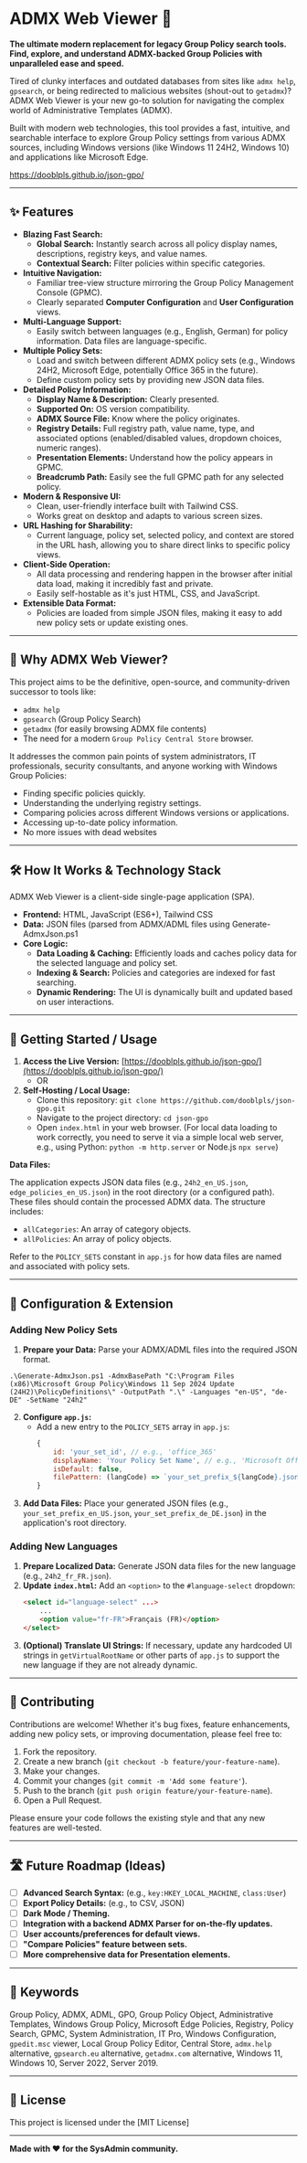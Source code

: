 # ADMX Web Viewer 🚀

**The ultimate modern replacement for legacy Group Policy search tools. Find, explore, and understand ADMX-backed Group Policies with unparalleled ease and speed.**

Tired of clunky interfaces and outdated databases from sites like `admx help`, `gpsearch`, or being redirected to malicious websites (shout-out to `getadmx`)? ADMX Web Viewer is your new go-to solution for navigating the complex world of Administrative Templates (ADMX).

Built with modern web technologies, this tool provides a fast, intuitive, and searchable interface to explore Group Policy settings from various ADMX sources, including Windows versions (like Windows 11 24H2, Windows 10) and applications like Microsoft Edge.

https://dooblpls.github.io/json-gpo/

---

## ✨ Features

*   **Blazing Fast Search:**
    *   **Global Search:** Instantly search across all policy display names, descriptions, registry keys, and value names.
    *   **Contextual Search:** Filter policies within specific categories.
*   **Intuitive Navigation:**
    *   Familiar tree-view structure mirroring the Group Policy Management Console (GPMC).
    *   Clearly separated **Computer Configuration** and **User Configuration** views.
*   **Multi-Language Support:**
    *   Easily switch between languages (e.g., English, German) for policy information. Data files are language-specific.
*   **Multiple Policy Sets:**
    *   Load and switch between different ADMX policy sets (e.g., Windows 24H2, Microsoft Edge, potentially Office 365 in the future).
    *   Define custom policy sets by providing new JSON data files.
*   **Detailed Policy Information:**
    *   **Display Name & Description:** Clearly presented.
    *   **Supported On:** OS version compatibility.
    *   **ADMX Source File:** Know where the policy originates.
    *   **Registry Details:** Full registry path, value name, type, and associated options (enabled/disabled values, dropdown choices, numeric ranges).
    *   **Presentation Elements:** Understand how the policy appears in GPMC.
    *   **Breadcrumb Path:** Easily see the full GPMC path for any selected policy.
*   **Modern & Responsive UI:**
    *   Clean, user-friendly interface built with Tailwind CSS.
    *   Works great on desktop and adapts to various screen sizes.
*   **URL Hashing for Sharability:**
    *   Current language, policy set, selected policy, and context are stored in the URL hash, allowing you to share direct links to specific policy views.
*   **Client-Side Operation:**
    *   All data processing and rendering happen in the browser after initial data load, making it incredibly fast and private.
    *   Easily self-hostable as it's just HTML, CSS, and JavaScript.
*   **Extensible Data Format:**
    *   Policies are loaded from simple JSON files, making it easy to add new policy sets or update existing ones.

---

## 🎯 Why ADMX Web Viewer?

This project aims to be the definitive, open-source, and community-driven successor to tools like:

*   `admx help`
*   `gpsearch` (Group Policy Search)
*   `getadmx` (for easily browsing ADMX file contents)
*   The need for a modern `Group Policy Central Store` browser.

It addresses the common pain points of system administrators, IT professionals, security consultants, and anyone working with Windows Group Policies:

*   Finding specific policies quickly.
*   Understanding the underlying registry settings.
*   Comparing policies across different Windows versions or applications.
*   Accessing up-to-date policy information.
*   No more issues with dead websites

---

## 🛠️ How It Works & Technology Stack

ADMX Web Viewer is a client-side single-page application (SPA).

*   **Frontend:** HTML, JavaScript (ES6+), Tailwind CSS
*   **Data:** JSON files (parsed from ADMX/ADML files using Generate-AdmxJson.ps1
*   **Core Logic:**
    *   **Data Loading & Caching:** Efficiently loads and caches policy data for the selected language and policy set.
    *   **Indexing & Search:** Policies and categories are indexed for fast searching.
    *   **Dynamic Rendering:** The UI is dynamically built and updated based on user interactions.

---

## 🚀 Getting Started / Usage

1.  **Access the Live Version:** [https://dooblpls.github.io/json-gpo/](https://dooblpls.github.io/json-gpo/)
    *   OR
2.  **Self-Hosting / Local Usage:**
    *   Clone this repository: `git clone https://github.com/dooblpls/json-gpo.git`
    *   Navigate to the project directory: `cd json-gpo`
    *   Open `index.html` in your web browser. (For local data loading to work correctly, you need to serve it via a simple local web server, e.g., using Python: `python -m http.server` or Node.js `npx serve`)

**Data Files:**

The application expects JSON data files (e.g., `24h2_en_US.json`, `edge_policies_en_US.json`) in the root directory (or a configured path). These files should contain the processed ADMX data. The structure includes:

*   `allCategories`: An array of category objects.
*   `allPolicies`: An array of policy objects.

Refer to the `POLICY_SETS` constant in `app.js` for how data files are named and associated with policy sets.

---

## 🔧 Configuration & Extension

### Adding New Policy Sets

1.  **Prepare your Data:** Parse your ADMX/ADML files into the required JSON format.
```
.\Generate-AdmxJson.ps1 -AdmxBasePath "C:\Program Files (x86)\Microsoft Group Policy\Windows 11 Sep 2024 Update (24H2)\PolicyDefinitions\" -OutputPath ".\" -Languages "en-US", "de-DE" -SetName "24h2"
```
2.  **Configure `app.js`:**
    *   Add a new entry to the `POLICY_SETS` array in `app.js`:
        ```javascript
        {
            id: 'your_set_id', // e.g., 'office_365'
            displayName: 'Your Policy Set Name', // e.g., 'Microsoft Office 365'
            isDefault: false,
            filePattern: (langCode) => `your_set_prefix_${langCode}.json` // e.g., office365_admx_en_US.json
        }
        ```
3.  **Add Data Files:** Place your generated JSON files (e.g., `your_set_prefix_en_US.json`, `your_set_prefix_de_DE.json`) in the application's root directory.

### Adding New Languages

1.  **Prepare Localized Data:** Generate JSON data files for the new language (e.g., `24h2_fr_FR.json`).
2.  **Update `index.html`:** Add an `<option>` to the `#language-select` dropdown:
    ```html
    <select id="language-select" ...>
        ...
        <option value="fr-FR">Français (FR)</option>
    </select>
    ```
3.  **(Optional) Translate UI Strings:** If necessary, update any hardcoded UI strings in `getVirtualRootName` or other parts of `app.js` to support the new language if they are not already dynamic.

---

## 🤝 Contributing

Contributions are welcome! Whether it's bug fixes, feature enhancements, adding new policy sets, or improving documentation, please feel free to:

1.  Fork the repository.
2.  Create a new branch (`git checkout -b feature/your-feature-name`).
3.  Make your changes.
4.  Commit your changes (`git commit -m 'Add some feature'`).
5.  Push to the branch (`git push origin feature/your-feature-name`).
6.  Open a Pull Request.

Please ensure your code follows the existing style and that any new features are well-tested.

---

## 🛣️ Future Roadmap (Ideas)

*   [ ] **Advanced Search Syntax:** (e.g., `key:HKEY_LOCAL_MACHINE`, `class:User`)
*   [ ] **Export Policy Details:** (e.g., to CSV, JSON)
*   [ ] **Dark Mode / Theming.**
*   [ ] **Integration with a backend ADMX Parser for on-the-fly updates.**
*   [ ] **User accounts/preferences for default views.**
*   [ ] **"Compare Policies" feature between sets.**
*   [ ] **More comprehensive data for Presentation elements.**

---

## 🔑 Keywords

Group Policy, ADMX, ADML, GPO, Group Policy Object, Administrative Templates, Windows Group Policy, Microsoft Edge Policies, Registry, Policy Search, GPMC, System Administration, IT Pro, Windows Configuration, `gpedit.msc` viewer, Local Group Policy Editor, Central Store, `admx.help` alternative, `gpsearch.eu` alternative, `getadmx.com` alternative, Windows 11, Windows 10, Server 2022, Server 2019.

---

## 📜 License

This project is licensed under the [MIT License]

---

**Made with ❤️ for the SysAdmin community.**